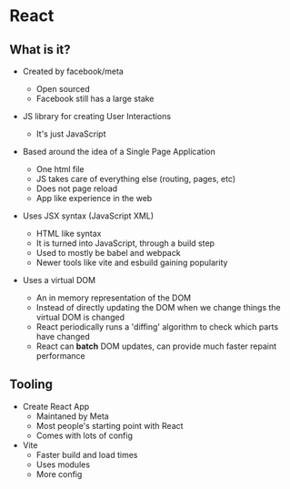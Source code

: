 # React

## What is it?

- Created by facebook/meta
  - Open sourced
  - Facebook still has a large stake
- JS library for creating User Interactions
  - It's just JavaScript
- Based around the idea of a Single Page Application

  - One html file
  - JS takes care of everything else (routing, pages, etc)
  - Does not page reload
  - App like experience in the web

- Uses JSX syntax (JavaScript XML)

  - HTML like syntax
  - It is turned into JavaScript, through a build step
  - Used to mostly be babel and webpack
  - Newer tools like vite and esbuild gaining popularity

- Uses a virtual DOM
  - An in memory representation of the DOM
  - Instead of directly updating the DOM when we change things the virtual DOM is changed
  - React periodically runs a 'diffing' algorithm to check which parts have changed
  - React can **batch** DOM updates, can provide much faster repaint performance

## Tooling

- Create React App
  - Maintaned by Meta
  - Most people's starting point with React
  - Comes with lots of config
- Vite
  - Faster build and load times
  - Uses modules
  - More config
